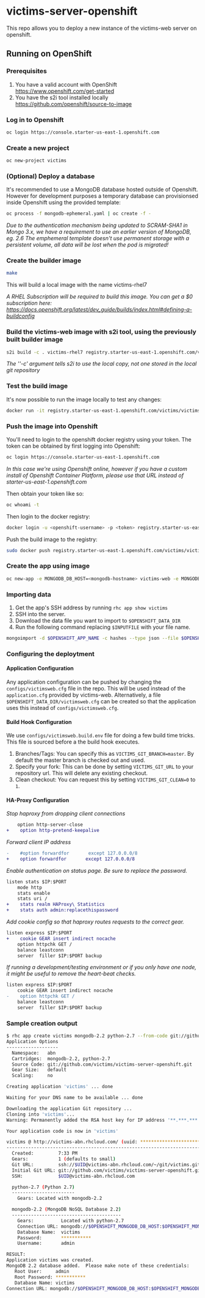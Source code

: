 victims-server-openshift
========================

This repo allows you to deploy a new instance of the victims-web server on openshift.

## Running on OpenShift
### Prerequisites
1. You have a valid account with OpenShift https://www.openshift.com/get-started
2. You have the s2i tool installed locally https://github.com/openshift/source-to-image

### Log in to Openshift
```sh
oc login https://console.starter-us-east-1.openshift.com
```

### Create a new project
```sh
oc new-project victims
```

### (Optional) Deploy a database
It's recommended to use a MongoDB database hosted outside of Openshift. However for development purposes a temporary database can provisionsed inside Openshift using the provided template:
```sh
oc process -f mongodb-ephemeral.yaml | oc create -f -
```
*Due to the authentication mechanism being updated to SCRAM-SHA1 in Mongo 3.x, we have a requirement to use an earlier version of MongoDB, eg. 2.6*
*The emphemeral template doesn't use permanent storage with a persistent volume, all data will be lost when the pod is migrated!*

### Create the builder image 
```sh
make
```

This will build a local image with the name victims-rhel7

*A RHEL Subscription will be required to build this image. You can get a $0 subscription here: https://docs.openshift.org/latest/dev_guide/builds/index.html#defining-a-buildconfig*

### Build the victims-web image with s2i tool, using the previously built builder image
```sh
s2i build -c . victims-rhel7 registry.starter-us-east-1.openshift.com/victims/victims-web
```
*The ''-c' argument tells s2i to use the local copy, not one stored in the local git repository*

### Test the build image
It's now possible to run the image locally to test any changes:
```sh
docker run -it registry.starter-us-east-1.openshift.com/victims/victims-web
```

### Push the image into Openshift
You'll need to login to the openshift docker registry using your token. The token can be obtained by first logging into Openshift:
```sh
oc login https://console.starter-us-east-1.openshift.com
```
*In this case we're using Openshift online, however if you have a custom install of Openshift Container Platform, please use that URL instead of starter-us-east-1.openshift.com*

Then obtain your token like so:
```sh
oc whoami -t
```

Then login to the docker registry:
```sh
docker login -u <openshift-username> -p <token> registry.starter-us-east-1.openshift.com
```

Push the build image to the registry:

```sh
sudo docker push registry.starter-us-east-1.openshift.com/victims/victims-web
```

### Create the app using image
```sh
oc new-app -e MONGODB_DB_HOST=<mongodb-hostname> victims-web -e MONGODB_DB_USERNAME=<mongodb-username> -e MONGODB_DB_PASSWORD=<mongodb-password> --name=web
```

### Importing data
1. Get the app's SSH address by running ```rhc app show victims```
2. SSH into the server.
3. Download the data file you want to import to ```$OPENSHIFT_DATA_DIR```
4. Run the following command replacing ```$INPUTFILE``` with your file name.

```sh
mongoimport -d $OPENSHIFT_APP_NAME -c hashes --type json --file $OPENSHIFT_DATA_DIR/$INPUTFILE  -h $OPENSHIFT_MONGODB_DB_HOST  -u admin -p $OPENSHIFT_MONGODB_DB_PASSWORD --port $OPENSHIFT_MONGODB_DB_PORT
```
### Configuring the deploytment
#### Application Configuration
Any application configuration can be pushed by changing the ```configs/victimsweb.cfg``` file in the repo. This will be used instead of the ```application.cfg``` provided by victims-web.
Alternatively, a file ```$OPENSHIFT_DATA_DIR/victimsweb.cfg``` can be created so that the application uses this instead of ```configs/victimsweb.cfg```.
#### Build Hook Configuration
We use ```configs/victimsweb.build.env``` file for doing a few build time tricks. This file is sourced before a the build hook executes.

1. Branches/Tags: You can specify this as ```VICTIMS_GIT_BRANCH=master```. By default the master branch is checked out and used.
2. Specify your fork: This can be done by setting ```VICTIMS_GIT_URL``` to your repository url. This will delete any existing checkout.
3. Clean checkout: You can request this by setting ```VICTIMS_GIT_CLEAN=0``` to ```1```.

#### HA-Proxy Configuration
*Stop haproxy from dropping client connections*
```diff
    option http-server-close
+    option http-pretend-keepalive
```
*Forward client IP address*
```diff
-    #option forwardfor       except 127.0.0.0/8
+    option forwardfor       except 127.0.0.0/8
```
*Enable authentication on status page. Be sure to replace the password.*
```diff
listen stats $IP:$PORT
    mode http
    stats enable
    stats uri /
+    stats realm HAProxy\ Statistics
+    stats auth admin:replacethispassword
```
*Add cookie config so that haproxy routes requests to the correct gear.*
```diff
listen express $IP:$PORT
+    cookie GEAR insert indirect nocache
    option httpchk GET /
    balance leastconn
    server  filler $IP:$PORT backup
```
*If running a development/testing environment or if you only have one node, it might be useful to remove the heart-beat checks.*
```diff
listen express $IP:$PORT
    cookie GEAR insert indirect nocache
-    option httpchk GET /
    balance leastconn
    server  filler $IP:$PORT backup
```

### Sample creation output
```sh
$ rhc app create victims mongodb-2.2 python-2.7 --from-code git://github.com/victims/victims-server-openshift.git
Application Options
-------------------
  Namespace:   abn
  Cartridges:  mongodb-2.2, python-2.7
  Source Code: git://github.com/victims/victims-server-openshift.git
  Gear Size:   default
  Scaling:     no

Creating application 'victims' ... done

Waiting for your DNS name to be available ... done

Downloading the application Git repository ...
Cloning into 'victims'...
Warning: Permanently added the RSA host key for IP address '**.***.***.**' to the list of known hosts.

Your application code is now in 'victims'

victims @ http://victims-abn.rhcloud.com/ (uuid: **********************)
--------------------------------------------------------------------------
  Created:         7:33 PM
  Gears:           1 (defaults to small)
  Git URL:         ssh://$UID@victims-abn.rhcloud.com/~/git/victims.git/
  Initial Git URL: git://github.com/victims/victims-server-openshift.git
  SSH:             $UID@victims-abn.rhcloud.com

  python-2.7 (Python 2.7)
  -----------------------
    Gears: Located with mongodb-2.2

  mongodb-2.2 (MongoDB NoSQL Database 2.2)
  ----------------------------------------
    Gears:          Located with python-2.7
    Connection URL: mongodb://$OPENSHIFT_MONGODB_DB_HOST:$OPENSHIFT_MONGODB_DB_PORT/
    Database Name:  victims
    Password:       ***********
    Username:       admin

RESULT:
Application victims was created.
MongoDB 2.2 database added.  Please make note of these credentials:
   Root User:     admin
   Root Password: ***********
   Database Name: victims
Connection URL: mongodb://$OPENSHIFT_MONGODB_DB_HOST:$OPENSHIFT_MONGODB_DB_PORT/

```
